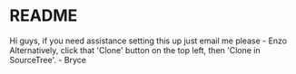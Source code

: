 # README #

Hi guys, if you need assistance setting this up just email me please - Enzo
Alternatively, click that 'Clone' button on the top left, then 'Clone in SourceTree'. - Bryce